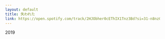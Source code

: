 ```yaml
---
layout: default
title: 失われた 
link: https://open.spotify.com/track/2HJObher0cEThIX1Tnz3Bd?si=31-n8nz0Twmdd3GcwFotgA
---
```

2019
